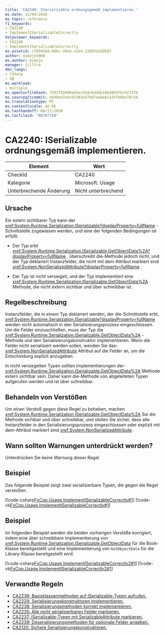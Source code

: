 ```yaml
---
title: 'CA2240: ISerializable ordnungsgemäß implementieren.'
ms.date: 11/04/2016
ms.topic: reference
f1_keywords:
- CA2240
- ImplementISerializableCorrectly
helpviewer_keywords:
- CA2240
- ImplementISerializableCorrectly
ms.assetid: cf05936d-0d6c-49ed-a1b4-220032e50b97
author: mikejo5000
ms.author: mikejo
manager: jillfra
dev_langs:
- CSharp
- VB
ms.workload:
- multiple
ms.openlocfilehash: 7591f02099a65ec584c64dde18bd969f6c9272fb
ms.sourcegitcommit: de98ed7edc81383e47b87ae6e61143fbbbe7bc56
ms.translationtype: MT
ms.contentlocale: de-DE
ms.lasthandoff: 08/21/2020
ms.locfileid: "88707750"
---
```

# <a name="ca2240-implement-iserializable-correctly"></a>CA2240: ISerializable ordnungsgemäß implementieren.

|Element|Wert|
|-|-|
|CheckId|CA2240|
|Kategorie|Microsoft. Usage|
|Unterbrechende Änderung|Nicht unterbrechend|

## <a name="cause"></a>Ursache

Ein extern sichtbarer Typ kann der <xref:System.Runtime.Serialization.ISerializable?displayProperty=fullName> -Schnittstelle zugewiesen werden, und eine der folgenden Bedingungen ist erfüllt:

- Der Typ erbt <xref:System.Runtime.Serialization.ISerializable.GetObjectData%2A?displayProperty=fullName> , überschreibt die-Methode jedoch nicht, und der Typ deklariert Instanzfelder, die nicht mit dem-Attribut markiert sind <xref:System.NonSerializedAttribute?displayProperty=fullName> .

- Der Typ ist nicht versiegelt, und der Typ implementiert eine <xref:System.Runtime.Serialization.ISerializable.GetObjectData%2A> Methode, die nicht extern sichtbar und über schreibbar ist.

## <a name="rule-description"></a>Regelbeschreibung
Instanzfelder, die in einem Typ deklariert werden, der die-Schnittstelle erbt, <xref:System.Runtime.Serialization.ISerializable?displayProperty=fullName> werden nicht automatisch in den Serialisierungsprozess eingeschlossen. Um die Felder einzuschließen, muss der Typ die <xref:System.Runtime.Serialization.ISerializable.GetObjectData%2A> -Methode und den Serialisierungskonstruktor implementieren. Wenn die Felder nicht serialisiert werden sollen, wenden Sie das- <xref:System.NonSerializedAttribute> Attribut auf die Felder an, um die Entscheidung explizit anzugeben.

In nicht versiegelten Typen sollten Implementierungen der- <xref:System.Runtime.Serialization.ISerializable.GetObjectData%2A> Methode extern sichtbar sein. Daher kann die-Methode von abgeleiteten Typen aufgerufen werden und ist über schreibbar.

## <a name="how-to-fix-violations"></a>Behandeln von Verstößen
Um einen Verstoß gegen diese Regel zu beheben, machen <xref:System.Runtime.Serialization.ISerializable.GetObjectData%2A> Sie die Methode sichtbar und über schreibbar, und stellen Sie sicher, dass alle Instanzfelder in den Serialisierungsprozess eingeschlossen oder explizit mit dem-Attribut markiert sind <xref:System.NonSerializedAttribute> .

## <a name="when-to-suppress-warnings"></a>Wann sollten Warnungen unterdrückt werden?
Unterdrücken Sie keine Warnung dieser Regel.

## <a name="example"></a>Beispiel
Das folgende Beispiel zeigt zwei serialisierbare Typen, die gegen die Regel verstoßen.

[!code-csharp[FxCop.Usage.ImplementISerializableCorrectly#1](../code-quality/codesnippet/CSharp/ca2240-implement-iserializable-correctly_1.cs)]
[!code-vb[FxCop.Usage.ImplementISerializableCorrectly#1](../code-quality/codesnippet/VisualBasic/ca2240-implement-iserializable-correctly_1.vb)]

## <a name="example"></a>Beispiel
Im folgenden Beispiel werden die beiden vorherigen Verstöße korrigiert, indem eine über schreibbare Implementierung von <xref:System.Runtime.Serialization.ISerializable.GetObjectData> für die Book-Klasse bereitgestellt und eine Implementierung von `GetObjectData` für die Library-Klasse bereitgestellt wird.

[!code-csharp[FxCop.Usage.ImplementISerializableCorrectly2#1](../code-quality/codesnippet/CSharp/ca2240-implement-iserializable-correctly_2.cs)]
[!code-vb[FxCop.Usage.ImplementISerializableCorrectly2#1](../code-quality/codesnippet/VisualBasic/ca2240-implement-iserializable-correctly_2.vb)]

## <a name="related-rules"></a>Verwandte Regeln

- [CA2236: Basisklassenmethoden auf ISerializable-Typen aufrufen.](../code-quality/ca2236.md)
- [CA2229: Serialisierungskonstruktoren implementieren.](../code-quality/ca2229.md)
- [CA2238: Serialisierungsmethoden korrekt implementieren.](../code-quality/ca2238.md)
- [CA2235: Alle nicht serialisierbaren Felder markieren.](../code-quality/ca2235.md)
- [CA2237: ISerializable-Typen mit SerializableAttribute markieren.](../code-quality/ca2237.md)
- [CA2239: Deserialisierungsmethoden für optionale Felder angeben.](../code-quality/ca2239.md)
- [CA2120: Sichere Serialisierungskonstruktoren.](../code-quality/ca2120.md)
